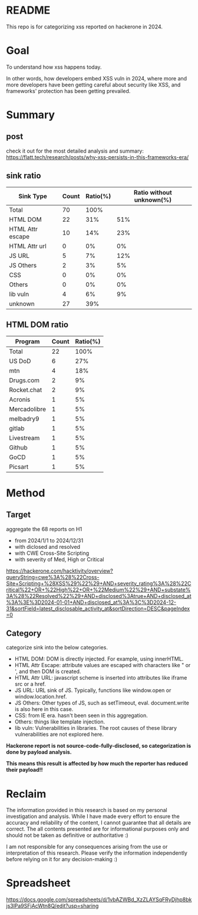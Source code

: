 # README

This repo is for categorizing xss reported on hackerone in 2024.

# Goal

To understand how xss happens today.

In other words, how developers embed XSS vuln in 2024, where more and more developers have been getting careful about security like XSS, and frameworks' protection has been getting prevailed.

# Summary

## post

check it out for the most detailed analysis and summary: https://flatt.tech/research/posts/why-xss-persists-in-this-frameworks-era/

## sink ratio

|Sink Type|Count|Ratio(%)|Ratio without unknown(%)|
| -- | -- | -- | -- |
|Total|70|100%||
|  HTML DOM|22|31%|51%|
|  HTML Attr escape|10|14%|23%|
|  HTML Attr url|0|0%|0%|
|  JS URL|5|7%|12%|
|  JS Others|2|3%|5%|
|  CSS|0|0%|0%|
|  Others|0|0%|0%|
|  lib vuln|4|6%|9%|
|  unknown|27|39%||

## HTML DOM ratio
| Program|	Count|	Ratio(%)|
| -- | -- | -- | 
| Total|	22|	100%|
| US DoD|	6|	27%|
| mtn|	4|	18%|
| Drugs.com |	2 |	9%|
| Rocket.chat |	2	| 9%|
| Acronis|	1|	5%|
| Mercadolibre|	1|	5%|
| melbadry9|	1|	5%|
| gitlab|	1|	5%|
| Livestream|	1|	5%|
| Github|	1|	5%|
| GoCD|	1|	5%|
| Picsart|	1|	5%|

# Method

## Target

aggregate the 68 reports on H1

- from 2024/1/1 to 2024/12/31
- with diclosed and resolved
- with CWE Cross-Site Scripting
- with severity of Med, High or Critical

https://hackerone.com/hacktivity/overview?queryString=cwe%3A%28%22Cross-Site+Scripting+%28XSS%29%22%29+AND+severity_rating%3A%28%22Critical%22+OR+%22High%22+OR+%22Medium%22%29+AND+substate%3A%28%22Resolved%22%29+AND+disclosed%3Atrue+AND+disclosed_at%3A%3E%3D2024-01-01+AND+disclosed_at%3A%3C%3D2024-12-31&sortField=latest_disclosable_activity_at&sortDirection=DESC&pageIndex=0

## Category

categorize sink into the below categories.

- HTML DOM: DOM is directly injected. For example, using innerHTML.
- HTML Attr Escape: attribute values are escaped with characters like " or ', and then DOM is created.
- HTML Attr URL: javascript scheme is inserted into attributes like iframe src or a href.
- JS URL: URL sink of JS. Typically, functions like window.open or window.location.href.
- JS Others: Other types of JS, such as setTimeout, eval. document.write is also here in this case.
- CSS: from IE era. hasn't been seen in this aggregation.
- Others: things like template injection.
- lib vuln: Vulnerabilities in libraries. The root causes of these library vulnerabilities are not explored here.

**Hackerone report is not source-code-fully-disclosed, so categorization is done by payload analysis.**

**This means this result is affected by how much the reporter has reduced their payload!!**

# Reclaim

The information provided in this research is based on my personal investigation and analysis. While I have made every effort to ensure the accuracy and reliability of the content, I cannot guarantee that all details are correct. The all contents presented are for informational purposes only and should not be taken as definitive or authoritative :)

I am not responsible for any consequences arising from the use or interpretation of this research. Please verify the information independently before relying on it for any decision-making :)

# Spreadsheet

https://docs.google.com/spreadsheets/d/1vbAZWBd_XzZLAYSqFRyDjhp8bkjs3lPa9SFjAcWtn8Q/edit?usp=sharing
